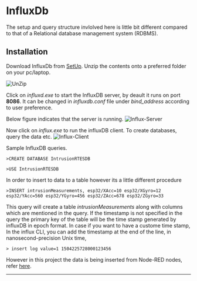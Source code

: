 # InfluxDb
The setup and query structure invlolved here is little bit different compared to that of a Relational database management system (RDBMS). 

## Installation

Download InfluxDb from [SetUp]. Unzip the contents onto a preferred folder on your pc/laptop.

![UnZip]

Click on _influxd.exe_ to start the InfluxDB server, by deault it runs on port **8086**. It can be changed in _influxdb.conf_ file under _bind_address_ according to user preference.

Below figure indicates that the server is running.
![Influx-Server]

Now click on _influx.exe_ to run the influxDB client. To create databases, query the data etc.
![Influx-Client]

Sample InfluxDB queries.  
```
>CREATE DATABASE IntrusionRTESDB
```
```
>USE IntrusionRTESDB
```
In order to insert to data to a table however its a little different procedure 
```
>INSERT intrusionMeasurements, esp32/XAcc=10 esp32/XGyro=12 esp32/YAcc=560 esp32/YGyro=456 esp32/ZAcc=678 esp32/ZGyro=33
```
This query will create a table _intrusionMeasurements_ along with columns which are mentioned in the query. If the timestamp is not specified in the query the primary key of the table will be the time stamp generated by influxDB in epoch format.
In case if you want to have a custome time stamp, In the influx CLI, you can add the timestamp at the end of the line, in nanosecond-precision Unix time,
```
> insert log value=1 1504225728000123456
```
However in this project the data is being inserted from Node-RED nodes, refer [here](/Documentation/Node-RED.md).



----


[//]: # (These are reference links used in the body of this note and get stripped out when the markdown processor does its job. There is no need to format nicely because it shouldn't be seen. Thanks SO - http://stackoverflow.com/questions/4823468/store-comments-in-markdown-syntax)


   [SetUp]: <https://www.influxdata.com/get-influxdb/>
   [UnZip]: <https://user-images.githubusercontent.com/10976047/61994046-a22c8680-b075-11e9-8a7c-3dc1fc51f427.PNG>
   [Influx-Server]: <https://user-images.githubusercontent.com/10976047/61994116-b329c780-b076-11e9-81b1-61bb0728af11.PNG>
   [Influx-Client]: <https://user-images.githubusercontent.com/10976047/61994873-dce7ec00-b080-11e9-8457-ece38c6311ab.PNG>
   [markdown-it]: <https://github.com/markdown-it/markdown-it>
   [Ace Editor]: <http://ace.ajax.org>
   [node.js]: <http://nodejs.org>
   [Twitter Bootstrap]: <http://twitter.github.com/bootstrap/>
   [jQuery]: <http://jquery.com>
   [@tjholowaychuk]: <http://twitter.com/tjholowaychuk>
   [express]: <http://expressjs.com>
   [AngularJS]: <http://angularjs.org>
   [Gulp]: <http://gulpjs.com>

   [PlDb]: <https://github.com/joemccann/dillinger/tree/master/plugins/dropbox/README.md>
   [PlGh]: <https://github.com/joemccann/dillinger/tree/master/plugins/github/README.md>
   [PlGd]: <https://github.com/joemccann/dillinger/tree/master/plugins/googledrive/README.md>
   [PlOd]: <https://github.com/joemccann/dillinger/tree/master/plugins/onedrive/README.md>
   [PlMe]: <https://github.com/joemccann/dillinger/tree/master/plugins/medium/README.md>
   [PlGa]: <https://github.com/RahulHP/dillinger/blob/master/plugins/googleanalytics/README.md>
